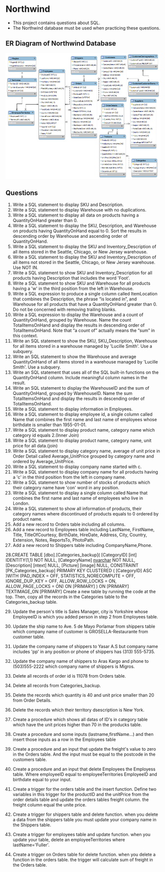 # Northwind
- This project contains questions about SQL. 
- The Northwind database must be used when practicing these questions.
## ER Diagram of Northwind Database
![](northwind-er-relationship.png)
## Questions
1. Write a SQL statement to display SKU and Description.
2. Write a SQL statement to display Warehouse with 
no duplications.
3. Write a SQL statement to display all data on products having a 
QuantityOnHand greater than 0.
4. Write a SQL statement to display the SKU, Description, and 
Warehouse on products
having QuantityOnHand equal to 0. 
Sort the results in descending order by Warehouse
and ascending order of QuantityOnHand.
5. Write a SQL statement to display the SKU and Inventory_Description of all items stored in the
Seattle, Chicago, or New Jersey warehouse.
6. Write a SQL statement to display the SKU and Inventory_Description of all items not stored in the
Seattle, Chicago, or New Jersey warehouse. Use NOT IN.
7. Write a SQL statement to show SKU and Inventory_Description for all products having Description
that includes the word 'Foot'.
8. Write a SQL statement to show SKU and Warehouse for all products having a 'w' in the
third position from the left in Warehouse.
9. Write a SQL expression to produce a single column called ItemLocation that combines
the Description, the phrase “is located in”, and Warehouse for all products that have a
QuantityOnHand greater than 0. Do not be concerned with removing trailing blanks.
10. Write a SQL expression to display the Warehouse and a count of QuantityOnHand,
grouped by Warehouse. Name the count TotalItemsOnHand and display the results in
descending order of TotalItemsOnHand.
Note that “a count of” actually means the “sum” in this context. 
11. Write an SQL statement to show the SKU, SKU_Description, Warehouse 
for all items stored in a warehouse managed by 'Lucille Smith'. Use a subquery.
12. Write an SQL statement to show the Warehouse and average QuantityOnHand 
of all items stored in a warehouse managed by 'Lucille Smith'. Use a subquery.
13. Write an SQL statement that uses all of the SQL built-in functions 
on the QuantityOnHand column. Include meaningful column names in the result.
14. Write an SQL statement to display the WarehouseID and the sum of QuantityOnHand, 
grouped by WarehouseID. Name the sum TotalItemsOnHand and display the results 
in descending order of TotalItemsOnHand.
15. Write a SQL statement to display information in Employees.
16. Write a SQL statement to display employee id, a single column called Name that combines the first name and last name of employees whose birthdate is smaller than 1955-01-01.
17. Write a SQL statement to display product name, category name which category id equals 2.(Inner Join)
18. Write a SQL statement to display product name, category name, unit price for all data.(join)
19. Write a SQL statement to display category name, average of unit price in Order Detail called Average_UnitPrice grouped by category name and ordered by Average_UnitPrice.
20. Write a SQL statement to display company name started with c.
21. Write a SQL statement to display company name for all products having a 'c' in the third position from the left in company name.
22. Write a SQL statement to show number of stocks of products which their category name have 'con' word in any position.
23. Write a SQL statement to display a single column called Name that combines the first name and last name of employees who live in London.
24. Write a SQL statement to show all information of products, their category names where discontinued of products equals to 0 ordered by product name.
25. Add a new record to Orders table including all columns.
26. Add a new record to Employees table including LastName, FirstName, Title, TitleOfCourtesy, BirthDate, HireDate, Address, City, Country, Extension, Notes, ReportsTo, PhotoPath.
27. Add a new record to Shippers table including CompanyName,Phone.

28.CREATE TABLE [dbo].[Categories_backup](
	[CategoryID] [int] IDENTITY(1,1) NOT NULL,
	[CategoryName] [nvarchar](15) NOT NULL,
	[Description] [ntext] NULL,
	[Picture] [image] NULL,
 CONSTRAINT [PK_Categories_backup] PRIMARY KEY CLUSTERED 
(
	[CategoryID] ASC
)WITH (PAD_INDEX = OFF, STATISTICS_NORECOMPUTE = OFF, IGNORE_DUP_KEY = OFF, ALLOW_ROW_LOCKS = ON, ALLOW_PAGE_LOCKS = ON) ON [PRIMARY]
) ON [PRIMARY] TEXTIMAGE_ON [PRIMARY]
Create a new table by running the code at the top. Then, copy all the records in the Categories table to the Categories_backup table.

29. Update the person's title is Sales Manager, city is Yorkshire whose EmployeeID is which you added person in step 2 from Employees table.
30. Update the ship name to Ave. 5 de Mayo Porlamar from shippers table which company name of customer is GROSELLA-Restaurante from customer table.
31. Update the company name of shippers to Yasar A.S but company name includes 'pp' in any position or  phone of shippers has (313) 555-5735.
32. Update the company name of shippers to Aras Kargo and phone to (503)555-2222 which company name of shippers is Migros.
33. Delete all records of order id is 11078  from Orders table.
34. Delete all records from Categories_backup.
35. Delete the records which quantity is 40 and unit price smaller than 20 from Order Details.

36. Delete the records which their territory dsescription is New York.

37. Create a procedure which shows all datas of ID's in category table which have the unit prices higher than 70 in the producks table.  
38. Create a procedure and some inputs (lastname,firstName...) and then insert those inputs as a row in the Employees table 

39. Create a procedure and an input that update the freight's value to zero in the Orders table. And the input must be equal to the 
postcode in the customers table.

40. Create a procedure and an input that delete Employees the Employess table. Where employeeID equal to employeeTerritories EmployeeID and birthdate equal to your input.

41. Create a trigger for the orders table and the insert function. Define two variables in this trigger for the 
productID and the unitPrice from the order details table and update the orders tables freight column. the freight column equal the unite price.  

42. Create a trigger for shippers table and delete function. when you delete a data from the shippers table you must update your 
company name in the Shippers table.

43. Create a trigger for employees table and update function. when you update your table, delete an employeeTerritories where lastName='Fuller'.

44. Create a trigger on Orders table for delete function. when you delete a function in the orders table. the trigger will calculate sum of freight in the Orders table.
